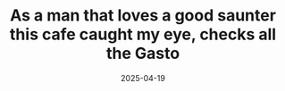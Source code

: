 ---
layout: post
title: "As a man that loves a good saunter this cafe caught my eye, checks all the Gasto"
date: 2025-04-19
city: "Unknown"
country: "Unknown"
continent: "World"
latitude: 
longitude: 
cafe_name: ""
rating: 
notes: "As a man that loves a good saunter this cafe caught my eye, checks all the Gastown hipster cafe boxes, and has a super cool back courtyard to boot. @saunter.coffee"
image_url: "/media/posts/202504/491457918_18508163143001623_2425049634330132314_n_18500372776036347.jpg"
images:
  - "/media/posts/202504/491457918_18508163143001623_2425049634330132314_n_18500372776036347.jpg"
  - "/media/posts/202504/491518273_18508163173001623_5748669921092234340_n_17875460541320987.jpg"
  - "/media/posts/202504/491497344_18508163185001623_881599388442965829_n_17845581630461355.jpg"
  - "/media/posts/202504/491503558_18508163203001623_2535193418669880138_n_17877742758204123.jpg"
  - "/media/posts/202504/491459456_18508163221001623_64604284886050762_n_18080349073681144.jpg"
  - "/media/posts/202504/491493636_18508163233001623_3954611774516320068_n_18067775665748726.jpg"
instagram_url: ""
---